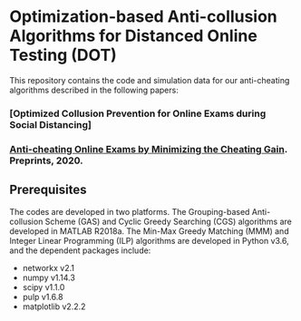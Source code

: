 # Optimization-based Anti-collusion Algorithms for Distanced Online Testing (DOT)
This repository contains the code and simulation data for our anti-cheating algorithms described in the following papers:
### [Optimized Collusion Prevention for Online Exams during Social Distancing]
### [Anti-cheating Online Exams by Minimizing the Cheating Gain](https://doi.org/10.20944/preprints202005.0502.v1). Preprints, 2020.

## Prerequisites
The codes are developed in two platforms. The Grouping-based Anti-collusion Scheme (GAS) and Cyclic Greedy Searching (CGS) algorithms are developed in MATLAB R2018a. 
The Min-Max Greedy Matching (MMM) and Integer Linear Programming (ILP) algorithms are developed in Python v3.6, and the dependent packages include:
* networkx v2.1
* numpy v1.14.3
* scipy v1.1.0
* pulp v1.6.8
* matplotlib v2.2.2
